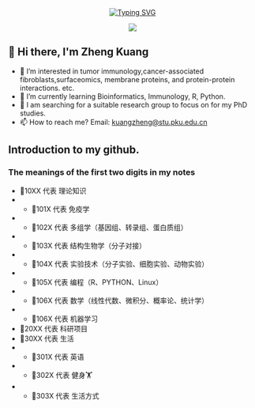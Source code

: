 
<div align="center">
  
  <!-- dynamic typing effect 动态打字效果 -->
  <div align="center">
    <a href="https://blog.sunguoqi.com/">
      <img src="https://readme-typing-svg.demolab.com?font=Fira+Code&pause=1000&width=435&lines=println(%22Hello%2C%20World%22);Zheng Kuang 匡正 &center=true&size=27" alt="Typing SVG" />
    </a>
  </div>

  <!-- knock code pictures 敲代码的图片 -->
  <img src="https://cdn.jsdelivr.net/gh/sun0225SUN/sun0225SUN/assets/images/coding.gif" /><br>
</div>

  <!-- profile logo 个人资料徽标
  <div align="center">
    <a href="https://juejin.cn/user/3257207932075799"><img src="https://img.shields.io/badge/Website-博客-blue" /></a>&emsp;
    <a href="https://space.bilibili.com/23473180/"><img src="https://img.shields.io/badge/Bilibili-B站-ff69b4" /></a>&emsp;
    <a href="https://blog.csdn.net/qq_35578171/"><img src="https://img.shields.io/badge/CSDN-论坛-c32136" /></a>&emsp;
    <a href="https://www.zhihu.com/people/zhjunqiu"><img src="https://img.shields.io/badge/Zhihu-知乎-blue" /></a>&emsp;
     -->

 <!-- 个人简介 -->    
## 👋 Hi there, I'm Zheng Kuang 
- 👀 I’m interested in tumor immunology,cancer-associated fibroblasts,surfaceomics, membrane proteins, and protein-protein interactions. etc.
- 🌱 I’m currently learning Bioinformatics, Immunology, R, Python.
- 💞️ I am searching for a suitable research group to focus on for my PhD studies.
- 📫 How to reach me? Email: kuangzheng@stu.pku.edu.cn

<!-- 笔记简介 -->
## Introduction to my github.
### The meanings of the first two digits in my notes
- 📒10XX 代表 理论知识
- - 📖101X 代表 免疫学
- - 📖102X 代表 多组学（基因组、转录组、蛋白质组）
- - 📖103X 代表 结构生物学（分子对接）  
- - 📖104X 代表 实验技术（分子实验、细胞实验、动物实验） 
- - 📖105X 代表 编程（R、PYTHON、Linux）
- - 📖106X 代表 数学（线性代数、微积分、概率论、统计学）
- - 📖106X 代表 机器学习   
- 📒20XX 代表 科研项目
- 📒30XX 代表 生活
- - 📖301X 代表 英语
- - 📖302X 代表 健身🏋️
- - 📖303X 代表 生活方式 
  
<!-- 笔记简介
📒10XX represents Theoretical Knowledge
📖101X represents Immunology
📖102X represents Multi-omics (Genomics, Transcriptomics, Proteomics)
📖103X represents Structural Biology (Molecular Docking)
📖104X represents Experimental Techniques (Molecular Experiments, Cellular Experiments, Animal Experiments)
📖105X represents Programming (R, PYTHON, Linux)
📖106X represents Mathematics (Linear Algebra, Calculus, Probability Theory, Statistics)
📖106X represents Machine Learning
📒20XX represents Scientific Research Projects
📒30XX represents Life
📖301X represents English
📖302X represents Fitness 🏋️
📖303X represents Lifestyle
 -->

<!--
**drkuang/drkuang** is a ✨ _special_ ✨ repository because its `README.md` (this file) appears on your GitHub profile.

Here are some ideas to get you started:

- 🔭 I’m currently working on ...
- 🌱 I’m currently learning ...
- 👯 I’m looking to collaborate on ...
- 🤔 I’m looking for help with ...
- 💬 Ask me about ...
- 📫 How to reach me: ...
- 😄 Pronouns: ...
- ⚡ Fun fact: ...
-->

